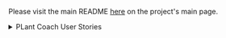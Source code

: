 Please visit the main README [here](https://github.com/Plant-Coach) on the project's main page.


<details> 
    <summary>PLant Coach User Stories</summary>

#### Relevant details to define for consistency 

**List of details when you click on a plant**
`Plant Type: <string>`
`Name: <string>`
`Chose to start from seed?: <boolean>`
`Direct Seed Recommended: <boolean>`
`direct_seed_user_decision: <boolean>`
`Days to Maturity: <integer>`
`Hybrid Status: <integer>`
`Days to transplant before/after frost date: <integer>`
`Organic: <boolean>`
`Recommended Transplant Date: normal recommended date`
`Planting Status: <string> ["not_started", "started_indoors", "direct_sewn_outside", "transplanted_outside"]` 
`Recommended Seed Sewing Date: <date>`
`Actual Seed Sewing Date: <date>`
`Seedling Days To Transplant: <integer>`
`Actual Transplant Date: <date>`
`Override seed-start date?`
`chosen_overridden_seed-start_date`
`Override transplant date?`
`Chosen Overridden seed-start date`

**Key Attributes for Transition Changes**
    - Chose to start from seed?: `<boolean>`
    - Direct Seed Recommended: `<boolean>`
    - Direct Seed User Decision: `<boolean>`
    - Days to Maturity: `<integer>`
    - Recommended Transplant Date: `<date>`
    - Planting Status: `<string> ["not_started", "started_indoors", "direct_sewn_outside", "transplanted_outside"]` 
    - Recommended Seed Sewing Date: `<date>`
    - Actual Seed Sewing Date: `<date>`
    - Seedling Days To Transplant: `<integer>`
    - Actual Transplant Date: `<date>`
    - Override seed-start date? (This is only used when the planting date is in the future)
    - chosen_overridden_seed-start_date
    - Override transplant date?
    - Chosen Overridden seed-start date

# v1 User Stories

---
**Account Creation**
As a User
I can visit `/` and see an option to login or create an account
When I select "Create an Account"
I can create an account with name, email, password, and my zip code
And when I select "Create"
I am taken to an empty dashboard with columns for:
-`My Saved Plants`
-`Plants Waiting to Start`
-`Plants that can be Started by now`
-`Seedlings Growing Inside`
-`Planted Outside`
-`Weather Alerts`
-`My Reminders`
I see buttons for:
-`View Plant Coach Guides`
-`Add a Plant to my Personal List of Plants`
- Each icon on the list has an button to `Add to my Garden`.


---
**Basic Login**
As a registered, but unauthenticated User
I can visit `plantcoach.graden` and select `sign in`
And I am able to enter my email and password and select `"Sign In"`
And I am taken to my dashboard.

---
**Basic Logout**
As a registered, but unauthenticated User
I can visit `plantcoach.graden` and select `sign in`
And I am able to enter my email and password and select `"Sign In"`
And I am taken to my dashboard.
And I see a button that says "Log Out"
And when I click it, I am taken to a logout screen that says "Thank you for using Plant Coach"
And I see a button that says "Log In"
But I do not see a button that says "Log Out"

---
**Add plant to personal database**
As an authenticated user
When I visit my dashboard
I can click "Add a Plant to my Personal Database"
And I am taken to a screen to enter details for:
- Name (optional)
- Plant Type (REQUIRED)
- Days to Maturity (optional)
- Hybrid Status (optional)
- When to start the plant (optional)
- Organic? (checkbox) (optional)
When I click: `Add`
I see feedback that my plant has been added to my list of saved plants.
I am shown a planting guide for that plant type and see sections for:
-`Seed Guide`
-`Transplant Guide`
-`Harvest Guide`
I can select `Close` and see a message that says that I can still access these growing guides at any time.
I am taken back to my Kanban Board/Dashboard and see my newly-created Plant in the "My Saved Plants" list
with a button that says `I want to plant this`.

---
**Pre-purchased plant - Already Planted**
As an authenticated User
When I visit my dashboard
I can still see my new plant in the `My Saved Plants` category
I can click a button that says `I want to plant this`
And a window appears that asks if I plan to start the plant from seed
and I select `No`
And a window appears that asks if I have already planted this.
When I select `yes` 
I am I asked `when?` where I can provide today's date.
I am returned to the dashboard where I see my plant in the `Planted Outside` column.
When I click on the plant, I see
    - Chose to start from seed?: `False`
    - Direct Seed Recommended: `No`
    - Direct Seed User Decision: `No`
    - Actual Transplant Date: `<Today's Date>`
    - Days to Maturity: `<harvest date - actual transplant date>`
    - Recommended Transplant Date: `normal recommended date`
    - Planting Status: `["transplanted_outside"]` 
    - Recommended Seed Sewing Date: `nil`
    - Actual Seed Sewing Date: `nil`
    - Seedling Days To Transplant: `<integer>`
    - Override seed-start date? "not started from seed"
    - chosen_overridden_seed-start_date nil
    - Override transplant date? "yes"
    - Chosen Overridden seed-start <Today's Date>

---
**Pre-purchased plant - Future Planting - App recommended timing**
As an authenticated User
When I visit my dashboard
I can still see my new plant in the `My Saved Plants` category
I can click a button that says `I want to plant this`
And a window appears that asks if I plan to start the plant from seed
and I select `No`
And a window appears that asks if I have already planted this.
When I select `No`
I am asked if I would like to set the planting date manually or take the app's advice.
I select `take the apps advice`
I am returned to the dashboard where I see my plant in the `Plants Waiting to Start` column.
And when I click on the plant
    - Chose to start from seed?: `False`
    - Direct Seed Recommended: `No`
    - Direct Seed User Decision: `No`
    - Actual Transplant Date: `Not yet Transplanted outside`
    - Days to Maturity: `<harvest date - actual transplant date>`
    - Recommended Transplant Date: `normal recommended date`
    - Planting Status: `["not_started"]` 
    - Recommended Seed Sewing Date: `nil`
    - Actual Seed Sewing Date: `nil`
    - Seedling Days To Transplant: `<integer>`
    -- Override seed-start date? No 
    - chosen_overridden_seed-start_date
    - Override transplant date? No
    - Chosen Overridden seed-start date


---
**Pre-purchased plant - future planting - overridden planting date**
As an authenticated User
When I visit my dashboard
I can still see my new plant in the `My Saved Plants` category
I can click a button that says `I want to plant this`
And a window appears that asks if I plan to start the plant from seed
and I select `No`
And a window appears that asks if I have already planted this.
When I select `No`
I am asked if I would like to set the planting date manually or take the app's advice.
I select `Set Manually`
and I can set the future plant date myself
I am returned to the dashboard where I see my plant in the `Plants Waiting to Start` column.
And when I click on the plant
    - Chose to start from seed?: `False`
    - Direct Seed Recommended: `No`
    - Direct Seed User Decision: `No`
    - Actual Transplant Date: `Not yet Transplanted outside`
    - Days to Maturity: `<harvest date - actual transplant date>`
    - Recommended Transplant Date: `normal recommended date`
    - Planting Status: `["not_started"]` 
    - Recommended Seed Sewing Date: `nil`
    - Actual Seed Sewing Date: `nil`
    - Seedling Days To Transplant: `<integer>`
    - Override seed-start date? Not started from seed
    - chosen_overridden_seed-start_date
    - Override transplant date? Yes
    - Chosen Overridden seed-start <user-chosen date>

---
**Start from Seed - future - starting inside**
As an authenticated User
When I visit my dashboard
I can still see my new plant in the `My Saved Plants` category
I can click a button that says `I want to plant this`
And a window appears that asks if I plan to start the plant from seed
and I select `Yes`
And a window appears that asks if I plan to start the seed inside or direct-seed it? (and a recommendation warning is shown)
And I select `Start Inside`
And a window appears that asks if I have already planted this.
When I select `No` 
I am asked if I would like to set the planting date manually or take the app's advice.
I select `take the apps advice`
I am returned to the dashboard where I see my plant in the `Plants Ready to Start` column.
And when I click on the plant,
    - Chose to start from seed?: `Yes`
    - Direct Seed Recommended: `false`
    - Direct Seed User Decision: `false`
    - Days to Maturity: `<integer>`
    - Recommended Transplant Date: `<date>`
    - Planting Status: `<string> ["not_started", "started_indoors", "direct_sewn_outside", "transplanted_outside"]` 
    - Recommended Seed Sewing Date: `<date>`
    - Actual Seed Sewing Date: `<date>`
    - Seedling Days To Transplant: `<integer>`
    - Actual Transplant Date: `<date>`
    - Override seed-start date?
    - chosen_overridden_seed-start_date
    - Override transplant date?
    - Chosen Overridden seed-start date

---
**Start from seed - today - inside**
As an authenticated User
When I visit my dashboard
I can still see my new plant in the `My Saved Plants` category
I can click a button that says `I want to plant this`
And a window appears that asks if I plan to start the plant from seed
and I select `Yes`
And a window appears that asks if I plan to start the seed inside or direct-seed it? (and a recommendation warning is shown)
And I select `Start Inside`
And a window appears that asks if I have already planted this.
When I select `Yes`
And I am asked when I started it and I can select todady's date.
I am returned to the dashboard where I see my plant in the `Started Indoors` column.
And when I click on the plant,
    - Chose to start from seed?: `Yes`
    - Direct Seed Recommended: `false`
    - Direct Seed User Decision: `false`
    - Days to Maturity: `<integer>`
    - Recommended Transplant Date: `<date>`
    - Planting Status: `<string> ["started_indoors"]` 
    - Recommended Seed Sewing Date: `<date>`
    - Actual Seed Sewing Date: `Today's date`
    - Seedling Days To Transplant: `<integer>`
    - Actual Transplant Date: `nil`
    - Override seed-start date?
    - chosen_overridden_seed-start_date
    - Override transplant date?
    - Chosen Overridden seed-start date

 ---
**Start from seed - today - outside"**
As an authenticated User
When I visit my dashboard
I can still see my new plant in the `My Saved Plants` category
I can click a button that says `I want to plant this`
And a window appears that asks if I plan to start the plant from seed
and I select `Yes`
And a window appears that asks if I plan to start the seed inside or direct-seed it? (and a recommendation warning is shown)
And I select `Start Outside`
And a window appears that asks if I have already planted this.
When I select `Yes`
And I am asked when I started it and I can select todady's date.
I am returned to the dashboard where I see my plant in the `Planted Outside` column.
And when I click on the plant,
    - Chose to start from seed?: `Yes`
    - Direct Seed Recommended: `true`
    - Direct Seed User Decision: `true`
    - Days to Maturity: `<integer>`
    - Recommended Transplant Date: `nil`
    - Planting Status: `<string> ["direct_sewn_outside"]` 
    - Recommended Seed Sewing Date: `nil`
    - Actual Seed Sewing Date: `<Today's Date>`
    - Seedling Days To Transplant: `<integer>`
    - Actual Transplant Date: `nil`
    - Override seed-start date? 
    - chosen_overridden_seed-start_date
    - Override transplant date?
    - Chosen Overridden seed-start date

---
**Direct-seed in the future**
As an authenticated User
When I visit my dashboard
I can still see my new plant in the `My Saved Plants` category
I can click a button that says `I want to plant this`
And a window appears that asks if I plan to start the plant from seed
and I select `Yes`
And a window appears that asks if I plant to start the seed inside or direct-seed it? (and a recommendation warning is shown)
And I select `Start Outside`
And a window appears that asks if I have already planted this.
When I select `no`
I am asked if I would like to set the planting date manually or take the app's advice.
I select `take the apps advice`
I am returned to the Dashboard where I see my plant listed under `Plants Ready to Start`
And when I click on the plant,
    - Chose to start from seed?: `Yes`
    - Direct Seed Recommended: `true`
    - Direct Seed User Decision: `true`
    - Days to Maturity: `<integer>`
    - Recommended Transplant Date: `<date>`
    - Planting Status: `<string> ["not_started"]` 
    - Recommended Seed Sewing Date: `<make this the same as the recommended transplant date, if there is one>`
    - Actual Seed Sewing Date: `nil`
    - Seedling Days To Transplant: `nil`
    - Actual Transplant Date: `<same as actual seed-sewing date>`
    - Override seed-start date? No
    - chosen_overridden_seed-start_date nil
    - Override transplant date? No
    - Chosen Overridden seed-start nil


---
**Start indoor seed**
As an authenticated User
When I visit my dashboard
And I see a Plant in my `Plants Ready to Start` column that is also a plant I want to grow from seed,
I can change the status to `Seedlings Growing Inside`
I am asked when they were started
and I can select: `Today`
And I see the plant in the `Seedlings Growing Inside`.
And when I click on the plant,
    - Chose to start from seed?: `Yes`
    - Direct Seed Recommended: `true`
    - Direct Seed User Decision: `true`
    - Days to Maturity: `<integer>`
    - Recommended Transplant Date: `<date>`
    - Planting Status: `<string> ["not_started", "started_indoors", "direct_sewn_outside", "transplanted_outside"]` 
    - Recommended Seed Sewing Date: `<make this the same as the recommended transplant date, if there is one>`
    - Actual Seed Sewing Date: `nil`
    - Seedling Days To Transplant: `nil`
    - Actual Transplant Date: `<same as actual seed-sewing date>`
    - Override seed-start date? No
    - chosen_overridden_seed-start_date nil
    - Override transplant date? No
    - Chosen Overridden seed-start nil

---
**User Story in which a future seed-starting date is set by the user saying when they've already started a seed (should return an error)**
As an authenticated User
When I visit my dashboard
And I see a Plant in my `Plants Ready to Start` column
I can change the status to `Seedlings Growing Inside`
I am asked when they were started
and when I select:
Select date
and select a date in the future,
I see a flash message that dates must only be today or in the past.
When I select an appropriate date,
I can select `Ok`
And I see the plant in the `Seedlings Growing Inside`.


### User Stories related to a User moving a plant from "started inside" to "transplanted outside"

---
***Change plant status from "started indoors" to "transplanted outside"**
As an authenticated User
When I visit my dashboard
And I see a Plant in my `Seedlings Growing Inside` column,
I can change the status to `Planted Outside`
And I am asked when it was transplanted outside
And I can select todays date
And I am taken to the dashboard and see my plant in the `Planted Outside` column
And when I select the plant, I see:
    - Chose to start from seed?: `Yes`
    - Direct Seed Recommended: `false`
    - Direct Seed User Decision: `false`
    - Days to Maturity: `<integer>`
    - Recommended Transplant Date: `<date>`
    - Planting Status: `["transplanted_outside"]` 
    - Recommended Seed Sewing Date: `<date>`
    - Actual Seed Sewing Date: `<date>`
    - Seedling Days To Transplant: `<integer>`
    - Actual Transplant Date: `<Today's Date>`
    - Override seed-start date? No
    - chosen_overridden_seed-start_date nil
    - Override transplant date? No
    - Chosen Overridden seed-start nil


### User Stories related to a user being shown a visual cue about an upcoming task
---
**Upcoming Seed Start - Inside**

---
**Upcoming Seed Start - Outside**

---
**Upcoming Seed Transplant Date**
As an authenticated User
When I visit my dashboard
And I see a Plant in my `Seedlings Growing Inside` column,
And the plant is within a week of the date that it is recommended to be planted outside,
I see a visual indication of an upcoming event for the plant
When I click on it, I can see `Plant is nearing its transplant date`


### User Stories related to a user being shown a visual cue about an overdue task
---
**Seed Start Now- Inside**

---
**Seed Start Now - Outside**

---
**Seed Transplant Now**


### User Stories related to a user receiving a notification abodut and upcoming task

---
**Upcoming Seed Start - Inside**

---
**Upcoming Seed Start - Outside**

---
**Upcoming Seed Transplant Date**


### User Stories related to a user receiving a notification about a potentially overdue task---
**Seed Start Now- Inside**

---
**Seed Start Now - Outside**

---
**Seed Transplant Now**

### User Stories related to a User moving a planting status "backwards"

### User accessing the Planting Guide

---
**View Planting Guide from clicking on plant on the kanban board**
As an Authenticated User
When I visit my dashboard
And I click on the name of the plant that is in the `Planted Outside` column,
and I click the link to go to the plant guide
I am taken to a page where I see the complete information available in the plant guide

**View Planting Guides from a plant index page**

---
Move Plant backwards/accidental status update


## v2.0 Planned User Stories

### Add Personalized Reminders

### Add Journal entry to a garden_plant

### Scroll down to see a calendar where I can see the events of each garden plant


## v3.0 Planned User Stories

### View Harvest Timeframes on a Calendar

### Succession Planting Stories
</details>